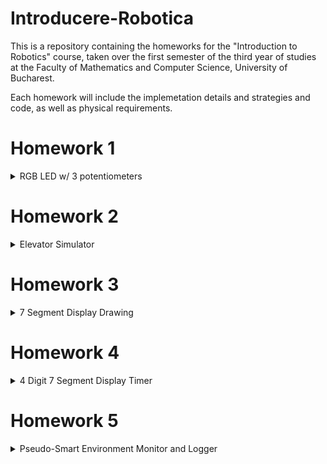 # Introducere-Robotica

This is a repository containing the homeworks for the "Introduction to Robotics" course, taken over the first semester of the third year of studies at the Faculty of Mathematics and Computer Science, University of Bucharest.

Each homework will include the implemetation details and strategies and code, as well as physical requirements.

# Homework 1
<details>
<summary>
RGB LED w/ 3 potentiometers
</summary>
The task for this homework is to use an Arduino Board to read the analog values from three potentiometers and transmit them over the analog output pins to our RGB LED. 
Each potentiometer is associated with one of the colors.

Physical requirements:
  - Arduino Board
  - Breadboard
  - Potentiometer x3
  - RGB LED
  - 330 Ohm Resistor x3
  - Wires

![Circuit1](Homework1/Robo_H1_RGB.jpg)
![Circuit2](Homework1/Robo_H1_RGB_2.jpg)

Link to the video showcasing the functionality: https://youtu.be/310TrTj0omM

</details>

# Homework 2
<details>
<summary>
Elevator Simulator
</summary>
The task for this homework is to use an Arduino Board to simulate an elevator. The elevator has and 3 buttons and three LEDs, representing the three floors. The elevator can be called from any floor and it will move to it. A buzzer is used to emmit sounds that represent the movement of the elevator, as well as the opening and closing of the doors. Another LED is used to show the state of the elevator.

Physical requirements:
  - Arduino Board
  - Breadboard
  - Button x3
  - LED x4
  - Buzzer
  - 330 Ohm Resistor for LED x4
  - 10k Ohm Resistor for pull-down button x3
  - 10 Ohm Resistor for lower volume buzzer sound
  - Wires

![Circuit2](Homework2/Robo_H2_Elevator.jpg)

Link to the video showcasing the functionality: https://youtu.be/mrRqRWHTR4w

</details>


# Homework 3
<details>
<summary>
7 Segment Display Drawing
</summary>
The task for this homework is to use an Arduino Board and a joystick to draw on a 7 Segment Display. The joystick is used to move from one segment to another, and the switch is used for selecting the segment and leaving it lit, even after moving onto another or for deselecting it. Keeping the switch pressed will clear the display.

Physical requirements:
  - Arduino Board
  - Breadboard
  - Joystick
  - 7 Segment Display
  - 330 Ohm Resistor for segments x8
  - Wires

![Circuit1](Homework3/7segm_drawing.jpg)
![Circuit2](Homework3/7segm_drawing_1.jpg)

Link to the video showcasing the functionality: https://youtu.be/K0G9w6SNDi8

</details>


# Homework 4
<details>
<summary>
4 Digit 7 Segment Display Timer
</summary>
The task for this homework is to use an Arduino Board and a 4 digit 7 segment display to create a timer with a precision of one tenth of a second. We have three buttons, one for start/pause, one for reset and one for lap. The timer will start counting when the start button is pressed, and it will stop when the start button is pressed again. The reset button will reset the timer to 0, and the lap button will save up to 4 separate lap times, which can be seen by pressing the lap button again, once the timer is paused.

The physical build leads to the buttons being very noisy, so i had to implement some debouncing for all the functions in each of them. When checking the Serial debugging messages, we can see that the funcionality is correct, but the noisiness of the buttons leads to some unwanteed behaviour(entering other functions when pressing a button).

Physical requirements:
  - Arduino Board
  - Breadboard
  - 4 Digit 7 Segment Display
  - Button x3
  - 10 kOhm Resistor for pull-down button x3
  - 330 Ohm Resistor for segments x8
  - 74hc595 Shift Register
  - Wires

![Circuit1](Homework4/4digit_timer.jpg)

Link to the video showcasing the functionality: https://youtu.be/OoD-L4Js9JM

</details>


# Homework 5
<details>
<summary>
Pseudo-Smart Environment Monitor and Logger
</summary>

The task for this homework is to use an Arduino Board, a light sensor and a distance one to make an interactive environment monitor. The light sensor will be used to detect the light intensity in the room, and the distance sensor will be used to detect the distance to the closest object in front of it. The user has access to multiple menus and submenus that allow them to modify settings, such as the threshold for the measurings, the sampling interval, and writing to memory or resetting the taken measurments.

Physical requirements:
  - Arduino Board
  - Breadboard
  - LDR Sensor
  - Ultrasonic Distance Sensor
  - RGB LED
  - Potentiometer x3
  - 10 kOhm Resistor for pull-down
  - 330 Ohm Resistor for RGB LED
  - Wires

![Circuit1](Homework5/env_logger.jpg)

Link to the video showcasing the functionality: https://youtu.be/eTRS-AF6Z8Y

</details>
